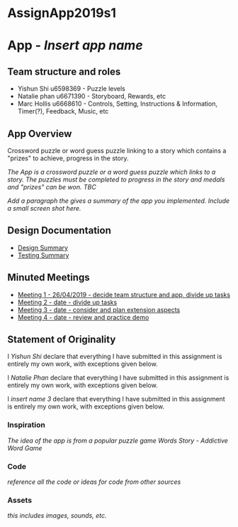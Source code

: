 # AssignApp2019s1

# App - _Insert app name_

## Team structure and roles 
+ Yishun Shi u6598369 - Puzzle levels
+ Natalie phan u6671390 - Storyboard, Rewards, etc
+ Marc Hollis u6668610 - Controls, Setting, Instructions & Information, Timer(?), Feedback, Music, etc

## App Overview 
Crossword puzzle or word guess puzzle linking to a story which
contains a "prizes" to achieve, progress in the story.

_The App is a crossword puzzle or a word guess puzzle which links to a story. The puzzles must be completed to progress in the story and medals and "prizes" can be won. TBC_

_Add a paragraph the gives a summary of the app you implemented. Include a small screen shot here._

## Design Documentation 
+ [Design Summary](designsummary)
+ [Testing Summary](testingsummary)

## Minuted Meetings
+ [Meeting 1 - 26/04/2019 - decide team structure and app, divide up tasks](meeting1)
+ [Meeting 2 - date - divide up tasks](meeting2)
+ [Meeting 3 - date - consider and plan extension aspects](meeting3)
+ [Meeting 4 - date - review and practice demo](meeting4)

## Statement of Originality

I _Yishun Shi_ declare that everything I have submitted in this
assignment is entirely my own work, with exceptions given below.

I _Natalie Phan_ declare that everything I have submitted in this
assignment is entirely my own work, with exceptions given below.

I _insert name 3_ declare that everything I have submitted in this
assignment is entirely my own work, with exceptions given below.

### Inspiration

_The idea of the app is from a popular puzzle game Words Story - Addictive Word Game_

### Code

_reference all the code or ideas for code from other sources_

### Assets 

_this includes images, sounds, etc._


